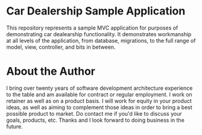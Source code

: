 # Car Dealership Sample Application

This repository represents a sample MVC application for purposes of demonstrating car dealearship functionality. It demonstrates workmanship at all levels of the application, from database, migrations, to the full range of model, view, controller, and bits in between.

# About the Author

I bring over twenty years of software development architecture experience to the table and am available for contract or regular employment. I work on retainer as well as on a product basis. I will work for equity in your product ideas, as well as aiming to complement those ideas in order to bring a best possible product to market. Do contact me if you'd like to discuss your goals, products, etc. Thanks and I look forward to doing business in the future.
